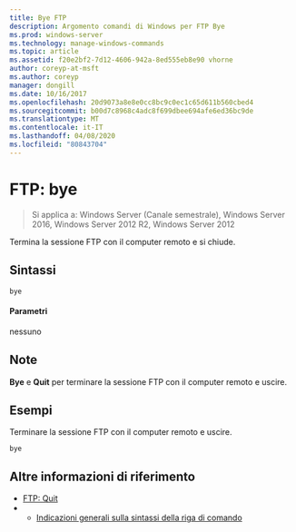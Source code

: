 ```yaml
---
title: Bye FTP
description: Argomento comandi di Windows per FTP Bye
ms.prod: windows-server
ms.technology: manage-windows-commands
ms.topic: article
ms.assetid: f20e2bf2-7d12-4606-942a-8ed555eb8e90 vhorne
author: coreyp-at-msft
ms.author: coreyp
manager: dongill
ms.date: 10/16/2017
ms.openlocfilehash: 20d9073a8e8e0cc8bc9c0ec1c65d611b560cbed4
ms.sourcegitcommit: b00d7c8968c4adc8f699dbee694afe6ed36bc9de
ms.translationtype: MT
ms.contentlocale: it-IT
ms.lasthandoff: 04/08/2020
ms.locfileid: "80843704"
---
```

# <a name="ftp-bye"></a>FTP: bye

>Si applica a: Windows Server (Canale semestrale), Windows Server 2016, Windows Server 2012 R2, Windows Server 2012

Termina la sessione FTP con il computer remoto e si chiude.   
## <a name="syntax"></a>Sintassi  
```  
bye  
```  
#### <a name="parameters"></a>Parametri  
nessuno  
## <a name="remarks"></a>Note  
**Bye** e **Quit** per terminare la sessione FTP con il computer remoto e uscire.  
## <a name="examples"></a><a name=BKMK_Examples></a>Esempi  
Terminare la sessione FTP con il computer remoto e uscire.  
```  
bye  
```  
## <a name="additional-references"></a>Altre informazioni di riferimento  
-   [FTP: Quit](ftp-quit.md)  
-   - [Indicazioni generali sulla sintassi della riga di comando](command-line-syntax-key.md)  
